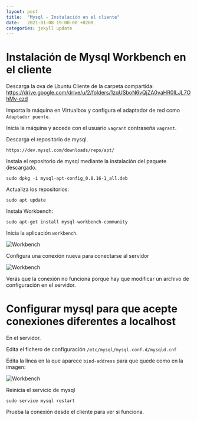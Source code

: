 ```yaml
---
layout: post
title:  "Mysql - Instalación en el cliente"
date:   2021-01-08 19:00:00 +0200
categories: jekyll update
---
```


# Instalación de Mysql Workbench en el cliente

Descarga la ova de Lbuntu Cliente de la carpeta compartida: https://drive.google.com/drive/u/2/folders/1zqUSboN6vQjZA0vaHR0ILJL7OhMv-czd

Importa la máquina en Virtualbox y configura el adaptador de red como `Adaptador puente`.

Inicia la máquina y accede con el usuario `vagrant` contraseña `vagrant`.

Descarga el repositorio de mysql.

`https://dev.mysql.com/downloads/repo/apt/`

Instala el repositorio de mysql mediante la instalación del paquete descargado.

`sudo dpkg -i mysql-apt-config_0.8.16-1_all.deb`

Actualiza los repositorios:

`sudo apt update`

Instala Workbench:

`sudo apt-get install mysql-workbench-community`

Inicia la aplicación `workbench`.

![Workbench](/assets/mysql_instalar_cliente/workbench.png)

Configura una conexión nueva para conectarse al servidor

![Workbench](/assets/mysql_instalar_cliente/workbenchConfig.png)

Verás que la conexión no funciona porque hay que modificar un archivo de configuración en el servidor.

# Configurar mysql para que acepte conexiones diferentes a localhost

En el servidor.

Edita el fichero de configuración `/etc/mysql/mysql.conf.d/mysqld.cnf`

Edita la línea en la que aparece `bind-address` para que quede como en la imagen:

![Workbench](/assets/mysql_instalar_cliente/bind.png)

Reinicia el servicio de mysql

`sudo service mysql restart`

Prueba la conexión desde el cliente para ver si funciona.
